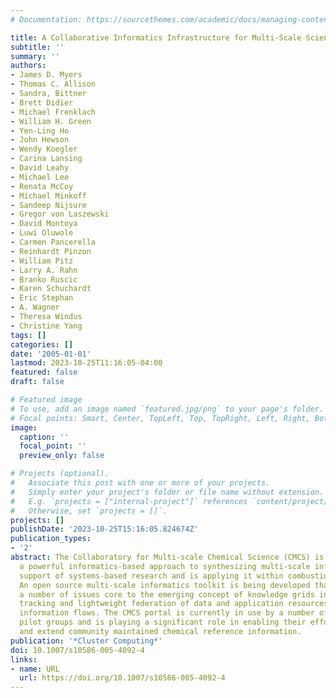 ```yaml
---
# Documentation: https://sourcethemes.com/academic/docs/managing-content/

title: A Collaborative Informatics Infrastructure for Multi-Scale Science
subtitle: ''
summary: ''
authors:
- James D. Myers
- Thomas C. Allison
- Sandra, Bittner
- Brett Didier
- Michael Frenklach
- William H. Green
- Yen-Ling Ho
- John Hewson
- Wendy Koegler
- Carina Lansing
- David Leahy
- Michael Lee
- Renata McCoy
- Michael Minkoff
- Sandeep Nijsure
- Gregor von Laszewski
- David Montoya
- Luwi Oluwole
- Carmen Pancerella
- Reinhardt Pinzon
- William Pitz
- Larry A. Rahn
- Branko Ruscic
- Karen Schuchardt
- Eric Stephan
- A. Wagner
- Theresa Windus
- Christine Yang
tags: []
categories: []
date: '2005-01-01'
lastmod: 2023-10-25T11:16:05-04:00
featured: false
draft: false

# Featured image
# To use, add an image named `featured.jpg/png` to your page's folder.
# Focal points: Smart, Center, TopLeft, Top, TopRight, Left, Right, BottomLeft, Bottom, BottomRight.
image:
  caption: ''
  focal_point: ''
  preview_only: false

# Projects (optional).
#   Associate this post with one or more of your projects.
#   Simply enter your project's folder or file name without extension.
#   E.g. `projects = ["internal-project"]` references `content/project/deep-learning/index.md`.
#   Otherwise, set `projects = []`.
projects: []
publishDate: '2023-10-25T15:16:05.824674Z'
publication_types:
- '2'
abstract: The Collaboratory for Multi-scale Chemical Science (CMCS) is developing
  a powerful informatics-based approach to synthesizing multi-scale information in
  support of systems-based research and is applying it within combustion science.
  An open source multi-scale informatics toolkit is being developed that addresses
  a number of issues core to the emerging concept of knowledge grids including provenance
  tracking and lightweight federation of data and application resources into cross-scale
  information flows. The CMCS portal is currently in use by a number of high-profile
  pilot groups and is playing a significant role in enabling their efforts to improve
  and extend community maintained chemical reference information.
publication: '*Cluster Computing*'
doi: 10.1007/s10586-005-4092-4
links:
- name: URL
  url: https://doi.org/10.1007/s10586-005-4092-4
---
```

